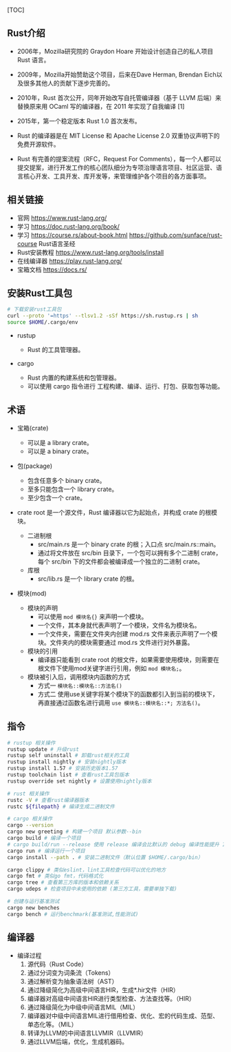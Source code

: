 [TOC]
## Rust介绍
- 2006年，Mozilla研究院的 Graydon Hoare 开始设计创造自己的私人项目 Rust 语言。
- 2009年，Mozilla开始赞助这个项目，后来在Dave Herman, Brendan Eich以及很多其他人的贡献下逐步完善的。
- 2010年，Rust 首次公开，同年开始改写自托管编译器（基于 LLVM 后端）来替换原来用 OCaml 写的编译器，在 2011 年实现了自我编译 [1]
- 2015年，第一个稳定版本 Rust 1.0 首次发布。

- Rust 的编译器是在 MIT License 和 Apache License 2.0 双重协议声明下的免费开源软件。
- Rust 有完善的提案流程（RFC，Request For Comments），每一个人都可以提交提案，进行开发工作的核心团队细分为专项治理语言项目、社区运营、语言核心开发、工具开发、库开发等，来管理维护各个项目的各方面事项。

## 相关链接
- 官网  https://www.rust-lang.org/
- 学习 https://doc.rust-lang.org/book/
- 学习 https://course.rs/about-book.html  https://github.com/sunface/rust-course  Rust语言圣经
- Rust安装教程 https://www.rust-lang.org/tools/install
- 在线编译器 https://play.rust-lang.org/
- 宝箱文档 https://docs.rs/

## 安装Rust工具包
```bash
# 下载安装rust工具包
curl --proto '=https' --tlsv1.2 -sSf https://sh.rustup.rs | sh
source $HOME/.cargo/env
```

- rustup
    - Rust 的工具管理器。

- cargo
    - Rust 内置的构建系统和包管理器。
    - 可以使用 cargo 指令进行 工程构建、编译、运行、打包、获取包等功能。


## 术语
- 宝箱(crate)
    - 可以是 a library crate。
    - 可以是 a binary crate。

- 包(package)
    - 包含任意多个 binary crate。
    - 至多只能包含一个 library crate。
    - 至少包含一个 crate。

- crate root 是一个源文件，Rust 编译器以它为起始点，并构成 crate 的根模块。
    - 二进制根 
        - src/main.rs 是一个 binary crate 的根；入口点 src/main.rs::main。
        - 通过将文件放在 src/bin 目录下，一个包可以拥有多个二进制 crate，每个 src/bin 下的文件都会被编译成一个独立的二进制 crate。
    - 库根 
        - src/lib.rs 是一个 library crate 的根。

- 模块(mod)
    - 模块的声明
        - 可以使用 ``` mod 模块名{} ``` 来声明一个模块。
        - 一个文件，其本身就代表声明了一个模块，文件名为模块名。
        - 一个文件夹，需要在文件夹内创建 mod.rs 文件来表示声明了一个模块。文件夹内的模块需要通过 mod.rs 文件进行对外暴露。
    - 模块的引用
        - 编译器只能看到 crate root 的根文件，如果需要使用模块，则需要在根文件下使用mod关键字进行引用，例如 ``` mod 模块名; ```。
    - 模块被引入后，调用模块内函数的方式 
        - 方式一 ``` 模块名::模块名::方法名() ``` 
        - 方式二 使用use关键字将某个模块下的函数都引入到当前的模块下，再直接通过函数名进行调用 ``` use 模块名::模块名::*; 方法名() ```。

## 指令

```bash
# rustup 相关操作
rustup update # 升级rust
rustup self uninstall # 卸载rust相关的工具
rustup install nightly # 安装nightly版本
rustup install 1.57 # 安装历史版本1.57
rustup toolchain list # 查看rust工具包版本
rustup override set nightly # 设置使用nightly版本

```

```bash
# rust 相关操作
rustc -V # 查看rust编译器版本
rustc ${filepath} # 编译生成二进制文件
```

```bash
# cargo 相关操作
cargo --version
cargo new greeting # 构建一个项目 默认参数--bin
cargo build # 编译一个项目
# cargo build/run --release 使用 release 编译会比默认的 debug 编译性能提升 10 倍以上，但是 release 缺点是编译速度较慢，而且不会显示 panic backtrace 的具体行号 
cargo run # 编译运行一个项目
cargo install --path . # 安装二进制文件（默认位置 $HOME/.cargo/bin）

cargo clippy # 类似eslint，lint工具检查代码可以优化的地方
cargo fmt # 类似go fmt，代码格式化
cargo tree # 查看第三方库的版本和依赖关系
cargo udeps # 检查项目中未使用的依赖 (第三方工具，需要单独下载)

# 创建与运行基准测试
cargo new benches
cargo bench # 运行benchmark(基准测试,性能测试)

```

## 编译器
- 编译过程
    1. 源代码（Rust Code）
    2. 通过分词变为词条流（Tokens）
    3. 通过解析变为抽象语法树（AST）
    4. 通过降级简化为高级中间语言HIR，生成*.hir文件（HIR）
    5. 编译器对高级中间语言HIR进行类型检查、方法查找等。（HIR）
    6. 通过降级简化为中级中间语言MIL（MIL）
    7. 编译器对中级中间语言MIL进行借用检查、优化、宏的代码生成、范型、单态化等。（MIL）
    8. 转译为LLVM的中间语言LLVMIR（LLVMIR）
    9. 通过LLVM后端，优化，生成机器码。